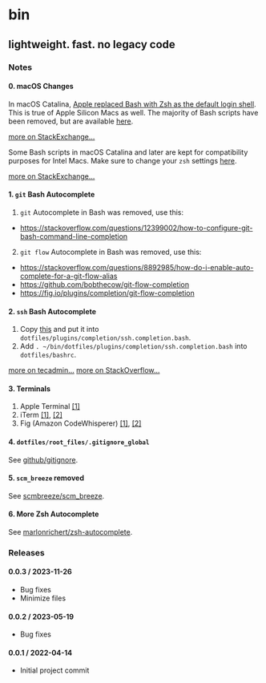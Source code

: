 # bin

## lightweight. fast. no legacy code

### Notes

#### 0. macOS Changes

In macOS Catalina, [Apple replaced Bash with Zsh as the default login shell](https://support.apple.com/en-ca/HT208050). This is true of Apple Silicon Macs as well. The majority of Bash scripts have been removed, but are available [here](https://github.com/aaronhma/bin/commit/c8547427195fc4c71441db5172f4fcdc2f120730).

[more on StackExchange...](https://apple.stackexchange.com/questions/361870/what-are-the-practical-differences-between-bash-and-zsh)

Some Bash scripts in macOS Catalina and later are kept for compatibility purposes for Intel Macs. Make sure to change your `zsh` settings [here](https://apple.stackexchange.com/questions/388622/zsh-zprofile-zshrc-zlogin-what-goes-where).

[more on StackExchange...](https://apple.stackexchange.com/questions/388622/zsh-zprofile-zshrc-zlogin-what-goes-where)

#### 1. `git` Bash Autocomplete

1. `git` Autocomplete in Bash was removed, use this:

* <https://stackoverflow.com/questions/12399002/how-to-configure-git-bash-command-line-completion>

2. `git flow` Autocomplete in Bash was removed, use this:

* <https://stackoverflow.com/questions/8892985/how-do-i-enable-auto-complete-for-a-git-flow-alias>
* <https://github.com/bobthecow/git-flow-completion>
* <https://fig.io/plugins/completion/git-flow-completion>

#### 2. `ssh` Bash Autocomplete

1. Copy [this](https://github.com/aaronhma/bin/commit/c8547427195fc4c71441db5172f4fcdc2f120730#diff-9a5cc2bb8b28fdb05ee455514ea6fac831f6f05e3e5aee75026cce25de65e7c3) and put it into `dotfiles/plugins/completion/ssh.completion.bash`.
2. Add `. ~/bin/dotfiles/plugins/completion/ssh.completion.bash` into `dotfiles/bashrc`.

[more on tecadmin...](https://tecadmin.net/enable-bash-completion-on-macos/)
[more on StackOverflow...](https://stackoverflow.com/questions/61539494/how-does-bash-do-ssh-autocompletion)

#### 3. Terminals

1. Apple Terminal [[1]](https://apple.stackexchange.com/a/382327)
2. iTerm [[1]](https://iterm2.com/downloads.html), [[2]](https://iterm2.com/documentation-shell-integration.html)
3. Fig (Amazon CodeWhisperer) [[1]](https://fig.io/), [[2]](https://aws.amazon.com/blogs/devops/introducing-amazon-codewhisperer-for-command-line/)

#### 4. `dotfiles/root_files/.gitignore_global`

See [github/gitignore](https://github.com/github/gitignore).

#### 5. `scm_breeze` removed

See [scmbreeze/scm_breeze](https://github.com/scmbreeze/scm_breeze).

#### 6. More Zsh Autocomplete

See [marlonrichert/zsh-autocomplete](https://github.com/marlonrichert/zsh-autocomplete).

### Releases

#### 0.0.3 / 2023-11-26

* Bug fixes
* Minimize files

#### 0.0.2 / 2023-05-19

* Bug fixes

#### 0.0.1 / 2022-04-14

* Initial project commit
